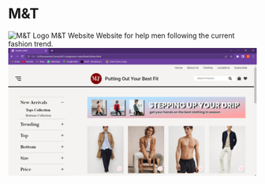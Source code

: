# M&T
<img src="image/global-asset/Logo1.png" width="80" alt="M&T Logo">
M&T Website
Website for help men following the current fashion trend.
<img src="image/MnTDocumentation.png" alt="Documentation">
